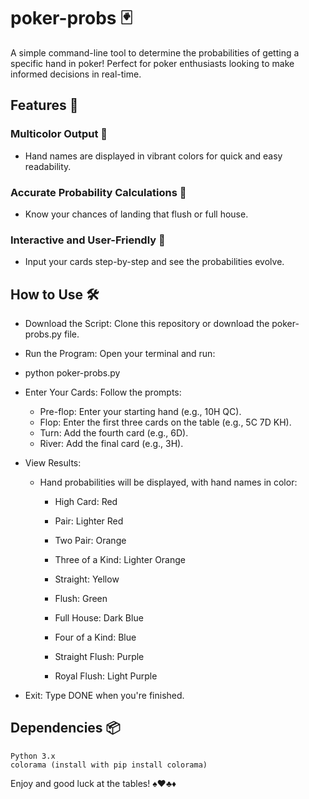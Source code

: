 # poker-probs 🃏

A simple command-line tool to determine the probabilities of getting a specific hand in poker! Perfect for poker enthusiasts looking to make informed decisions in real-time.

## Features 🌟

### Multicolor Output 🌈
- Hand names are displayed in vibrant colors for quick and easy readability.
### Accurate Probability Calculations 🧮
- Know your chances of landing that flush or full house.
### Interactive and User-Friendly 📝
- Input your cards step-by-step and see the probabilities evolve.

## How to Use 🛠️

- Download the Script: Clone this repository or download the poker-probs.py file.

- Run the Program: Open your terminal and run:

- python poker-probs.py

- Enter Your Cards: Follow the prompts:
  - Pre-flop: Enter your starting hand (e.g., 10H QC).
  - Flop: Enter the first three cards on the table (e.g., 5C 7D KH).
  - Turn: Add the fourth card (e.g., 6D).
  - River: Add the final card (e.g., 3H).

- View Results:
  - Hand probabilities will be displayed, with hand names in color:
      - High Card: Red
      
      - Pair: Lighter Red
      
      - Two Pair: Orange
      
      - Three of a Kind: Lighter Orange
      
      - Straight: Yellow
      
      - Flush: Green
      
      - Full House: Dark Blue
      
      - Four of a Kind: Blue
      
      - Straight Flush: Purple
      
      - Royal Flush: Light Purple

- Exit: Type DONE when you're finished.


## Dependencies 📦

    Python 3.x
    colorama (install with pip install colorama)

Enjoy and good luck at the tables! ♠️♥️♣️♦️
